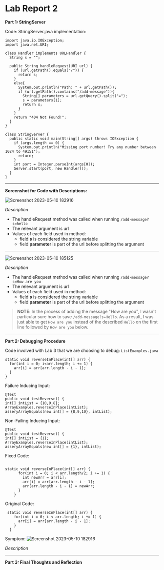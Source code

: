 # Lab Report 2

**Part 1: StringServer**

Code: StringServer.java implementation:

```
import java.io.IOException;
import java.net.URI;

class Handler implements URLHandler {
  String s = "";

  public String handleRequest(URI url) {
    if (url.getPath().equals("/")) {
      return s;
    }
    else{
      System.out.println("Path: " + url.getPath());
      if (url.getPath().contains("/add-message")){
        String[] parameters = url.getQuery().split("=");
        s = parameters[1];
        return s;
      }
    }
    return "404 Not Found!";
  }
}

class StringServer {
  public static void main(String[] args) throws IOException {
    if (args.length == 0) {
      System.out.println("Missing port number! Try any number between 1024 to 49151");
      return;
    }
    int port = Integer.parseInt(args[0]);
    Server.start(port, new Handler());
  }
}
```



---


**Screenshot for Code with Descriptions:**

![Screenshot 2023-05-10 182916](https://github.com/b1luu/cse15l-lab-reports/assets/120772535/65c2f6a0-b949-4061-ad66-504b8b8cb3ab)

*Description*
* The handleRequest method was called when running `/add-message?s=hello`
* The relevant argument is url
* Values of each field used in method:
  - field **s** is considered the string variable
  - field **parameter** is part of the url before splitting the argument

---

![Screenshot 2023-05-10 185125](https://github.com/b1luu/cse15l-lab-reports/assets/120772535/bdd0c673-0742-45ec-994a-d64a9730803d)

*Description*
* The handleRequest method was called when running `/add-message?s=How are you`
* The relevant argument is url
* Values of each field used in method:
  - field **s** is considered the string variable
  - field **parameter** is part of the url before splitting the argument

>**NOTE**: In the process of adding the message "How are you", I wasn't particular sure how to save `/add-message?s=Hello`. As a result, I was just able to get `How are you` instead of the described `Hello` on the first line followed by `How are you` below. 

---

**Part 2: Debugging Procedure**

Code involved with Lab 3 that we are choosing to debug: `ListExamples.java`

```
static void reverseInPlace(int[] arr) {
  for(int i = 0; i<arr.length; i += 1) {
    arr[i] = arr[arr.length - i - 1];
  }
}
```

Failure Inducing Input:

```
@Test
public void testReverse() {
int[] intList = {10,9,8};
ArrayExamples.reverseInPlace(intList);
asseryArrayEquals(new int[] = {8,9,10}, intList);

```

Non-Failing Inducing Input:

```
@Test
public void testReverse() {
int[] intList = {1};
ArrayExamples.reverseInPlace(intList);
asseryArrayEquals(new int[] = {1}, intList);

```


Fixed Code:

```

static void reverseInPlace(int[] arr) {
      for(int i = 0; i < arr.length/2; i += 1) {
        int newArr = arr[i];
        arr[i] = arr[arr.length - i - 1];
        arr[arr.length - i - 1] = newArr;
      }
    }

```

Original Code:

```
 static void reverseInPlace(int[] arr) {
    for(int i = 0; i < arr.length; i += 1) {
      arr[i] = arr[arr.length - i - 1];
    }
  }
```

Symptom:
![Screenshot 2023-05-10 182916](https://github.com/b1luu/cse15l-lab-reports/assets/120772535/3d2e5bf2-9787-4af3-92d7-7aa38c488e13)



*Description*


---



**Part 3: Final Thoughts and Reflection**
